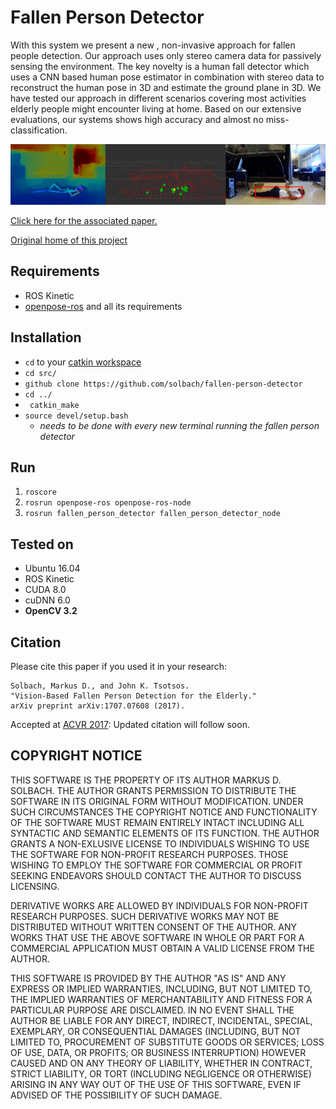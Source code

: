 # Fallen Person Detector
With this system we present a new , non-invasive approach for fallen people detection. Our approach uses only
stereo camera data for passively sensing the environment. The key novelty is a human fall detector which uses a CNN based human pose estimator in combination with stereo data to reconstruct the human pose in 3D and estimate the ground plane in 3D. We have tested our approach in different scenarios covering most activities elderly people might encounter living at home. Based on our extensive evaluations, our systems shows high accuracy and almost no miss-classification.

![GitHub Logo](/misc/steps.jpg)



[Click here for the associated paper.](https://arxiv.org/pdf/1707.07608.pdf)

[Original home of this project](https://github.com/solbach/fallen-person-detector)

## Requirements
- ROS Kinetic
- [openpose-ros](https://github.com/solbach/openpose-ros/blob/master/README.md) and all its requirements


## Installation
- ```cd``` to your [catkin workspace](http://wiki.ros.org/catkin/Tutorials/create_a_workspace)
- ```cd src/```
- ```github clone https://github.com/solbach/fallen-person-detector```
- ```cd ../```
- ``` catkin_make```
- ```source devel/setup.bash```
  - _needs to be done with every new terminal running the fallen person detector_


## Run
1. ```roscore```
1. ```rosrun openpose-ros openpose-ros-node```
1. ``` rosrun fallen_person_detector fallen_person_detector_node ```

## Tested on
* Ubuntu 16.04
* ROS Kinetic
* CUDA 8.0
* cuDNN 6.0
* __OpenCV 3.2__

## Citation
Please cite this paper if you used it in your research:

```
Solbach, Markus D., and John K. Tsotsos.
"Vision-Based Fallen Person Detection for the Elderly."
arXiv preprint arXiv:1707.07608 (2017).
```


Accepted at [ACVR 2017](http://iplab.dmi.unict.it/acvr2017/index.php): Updated citation will follow soon.

## COPYRIGHT NOTICE

THIS SOFTWARE IS THE PROPERTY OF ITS AUTHOR MARKUS D. SOLBACH. THE AUTHOR GRANTS PERMISSION TO DISTRIBUTE THE SOFTWARE IN ITS ORIGINAL FORM WITHOUT MODIFICATION. UNDER SUCH CIRCUMSTANCES THE COPYRIGHT NOTICE AND FUNCTIONALITY OF THE SOFTWARE MUST REMAIN ENTIRELY INTACT INCLUDING ALL SYNTACTIC AND SEMANTIC ELEMENTS OF ITS FUNCTION. THE AUTHOR GRANTS A NON-EXLUSIVE LICENSE TO INDIVIDUALS WISHING TO USE THE SOFTWARE FOR NON-PROFIT RESEARCH PURPOSES. THOSE WISHING TO EMPLOY THE SOFTWARE FOR COMMERCIAL OR PROFIT SEEKING ENDEAVORS SHOULD CONTACT THE AUTHOR TO DISCUSS LICENSING.

DERIVATIVE WORKS ARE ALLOWED BY INDIVIDUALS FOR NON-PROFIT RESEARCH PURPOSES. SUCH DERIVATIVE WORKS MAY NOT BE DISTRIBUTED WITHOUT WRITTEN CONSENT OF THE AUTHOR. ANY WORKS THAT USE THE ABOVE SOFTWARE IN WHOLE OR PART FOR A COMMERCIAL APPLICATION MUST OBTAIN A VALID LICENSE FROM THE AUTHOR.

THIS SOFTWARE IS PROVIDED BY THE AUTHOR "AS IS" AND ANY EXPRESS OR IMPLIED WARRANTIES, INCLUDING, BUT NOT LIMITED TO, THE IMPLIED WARRANTIES OF MERCHANTABILITY AND FITNESS FOR A PARTICULAR PURPOSE ARE DISCLAIMED. IN NO EVENT SHALL THE AUTHOR BE LIABLE FOR ANY DIRECT, INDIRECT, INCIDENTAL, SPECIAL, EXEMPLARY, OR CONSEQUENTIAL DAMAGES (INCLUDING, BUT NOT LIMITED TO, PROCUREMENT OF SUBSTITUTE GOODS OR SERVICES; LOSS OF USE, DATA, OR PROFITS; OR BUSINESS INTERRUPTION) HOWEVER CAUSED AND ON ANY THEORY OF LIABILITY, WHETHER IN CONTRACT, STRICT LIABILITY, OR TORT (INCLUDING NEGLIGENCE OR OTHERWISE) ARISING IN ANY WAY OUT OF THE USE OF THIS SOFTWARE, EVEN IF ADVISED OF THE POSSIBILITY OF SUCH DAMAGE.
